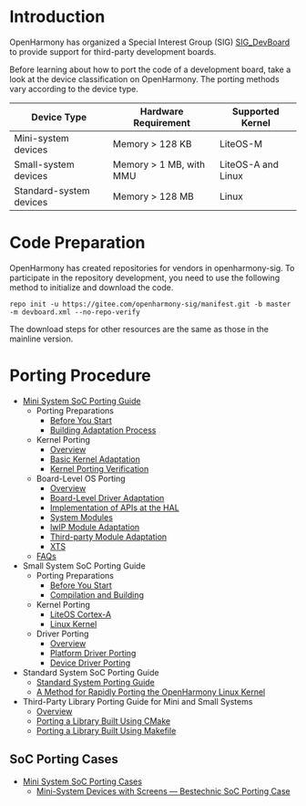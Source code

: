 # Introduction

OpenHarmony has organized a Special Interest Group (SIG) [SIG_DevBoard](https://gitee.com/openharmony/community/blob/master/sig/sig-devboard/sig_devboard.md) to provide support for third-party development boards.

Before learning about how to port the code of a development board, take a look at the device classification on OpenHarmony. The porting methods vary according to the device type.

| Device Type| Hardware Requirement| Supported Kernel|
|---------|-------------|----------------|
| Mini-system devices| Memory > 128 KB| LiteOS-M       |
| Small-system devices| Memory > 1 MB, with MMU| LiteOS-A and Linux|
| Standard-system devices| Memory > 128 MB|  Linux       |

# Code Preparation

OpenHarmony has created repositories for vendors in openharmony-sig. To participate in the repository development, you need to use the following method to initialize and download the code.

```shell
repo init -u https://gitee.com/openharmony-sig/manifest.git -b master -m devboard.xml --no-repo-verify
```

The download steps for other resources are the same as those in the mainline version.

# Porting Procedure

- [Mini System SoC Porting Guide](porting-minichip.md)
  - Porting Preparations
    - [Before You Start](porting-chip-prepare-knows.md)
    - [Building Adaptation Process](porting-chip-prepare-process.md)
  - Kernel Porting
    - [Overview](porting-chip-kernel-overview.md)
    - [Basic Kernel Adaptation](porting-chip-kernel-adjustment.md)
    - [Kernel Porting Verification](porting-chip-kernel-verify.md)
  - Board-Level OS Porting
    - [Overview](porting-chip-board-overview.md)
    - [Board-Level Driver Adaptation](porting-chip-board-driver.md)
    - [Implementation of APIs at the HAL](porting-chip-board-hal.md)
    - [System Modules](porting-chip-board-component.md)
    - [lwIP Module Adaptation](porting-chip-board-lwip.md)
    - [Third-party Module Adaptation](porting-chip-board-bundle.md)
    - [XTS](porting-chip-board-xts.md)
  - [FAQs](porting-chip-faqs.md)
- Small System SoC Porting Guide
  - Porting Preparations
    - [Before You Start](porting-smallchip-prepare-needs.md)
    - [Compilation and Building](porting-smallchip-prepare-building.md)
  - Kernel Porting
    - [LiteOS Cortex-A](porting-smallchip-kernel-a.md)
    - [Linux Kernel](porting-smallchip-kernel-linux.md)
  - Driver Porting
    - [Overview](porting-smallchip-driver-overview.md)
    - [Platform Driver Porting](porting-smallchip-driver-plat.md)
    - [Device Driver Porting](porting-smallchip-driver-oom.md)
- Standard System SoC Porting Guide
    - [Standard System Porting Guide](standard-system-porting-guide.md)
    - [A Method for Rapidly Porting the OpenHarmony Linux Kernel](porting-linux-kernel.md)
- Third-Party Library Porting Guide for Mini and Small Systems
    - [Overview](porting-thirdparty-overview.md)
    - [Porting a Library Built Using CMake](porting-thirdparty-cmake.md)
    - [Porting a Library Built Using Makefile](porting-thirdparty-makefile.md)

## SoC Porting Cases

- [Mini System SoC Porting Cases](porting-minichip-cases.md)
  - [Mini-System Devices with Screens — Bestechnic SoC Porting Case](porting-bes2600w-on-minisystem-display-demo.md)

